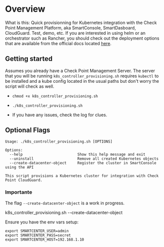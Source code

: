 # Overview
What is this: Quick provisionning for Kubernetes integration with the Check Point Management Platform, aka SmartConsole, SmartDasboard, CloudGuard. Test, demo, etc. If you are interested in using helm or an orchestrator such as Rancher, you should check out the deployment options that are available from the official docs located [here](https://sc1.checkpoint.com/documents/R81/WebAdminGuides/EN/CP_R81_CloudGuard_Controller_AdminGuide/Topics-CGRDG/Supported-Data-Centers-Kubernetes.htm).

## Getting started
Assumes you already have a Check Point Management Server. The server that you will be running `k8s_controller_provisioning.sh` requires `kubectl` to be installed and a kube config located in the usual paths but don't worry the script will check as well.

- `chmod +x k8s_controller_provisioning.sh`

- `./k8s_controller_provisioning.sh`

- If you have any issues, check the log for clues.

## Optional Flags

```
Usage: ./k8s_controller_provisioning.sh [OPTIONS]

Options:
  --help                         Show this help message and exit
  --uninstall                    Remove all created Kubernetes objects
  --create-datacenter-object     Register the cluster in SmartConsole using the API

This script provisions a Kubernetes cluster for integration with Check Point CloudGuard.
```

### Importante

The flag `--create-datacenter-object` is a work in progress. 

k8s_controller_provisioning.sh --create-datacenter-object

Ensure you have the env vars setup:
```
export SMARTCENTER_USER=admin
export SMARTCENTER_PASS=secret
export SMARTCENTER_HOST=192.168.1.10
```
